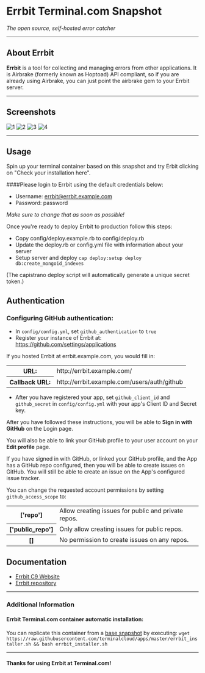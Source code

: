 # **Errbit** Terminal.com Snapshot
*The open source, self-hosted error catcher*

---

## About Errbit
**Errbit** is a tool for collecting and managing errors from other applications. It is Airbrake (formerly known as Hoptoad) API compliant, so if you are already using Airbrake, you can just point the airbrake gem to your Errbit server.

---

## Screenshots

![1](http://errbit.github.com/errbit/images/apps_thumb.png)
![2](http://errbit.github.com/errbit/images/app_errors.png)
![3](http://errbit.github.com/errbit/images/error_summary_thumb.png)
![4](http://errbit.github.com/errbit/images/error_backtrace_thumb.png)

---

## Usage
Spin up your terminal container based on this snapshot and try Erbit clicking on "Check your installation here". 


####Please login to Errbit using the default credentials below:

- Username: errbit@errbit.example.com
- Password: password

*Make sure to change that as soon as possible!*

Once you're ready to deploy Errbit to production follow this steps:
- Copy config/deploy.example.rb to config/deploy.rb
- Update the deploy.rb or config.yml file with information about your server
- Setup server and deploy `cap deploy:setup deploy db:create_mongoid_indexes`

(The capistrano deploy script will automatically generate a unique secret token.)


Authentication
--------------

### Configuring GitHub authentication:

  * In `config/config.yml`, set `github_authentication` to `true`
  * Register your instance of Errbit at: https://github.com/settings/applications

If you hosted Errbit at errbit.example.com, you would fill in:

<table>
  <tr><th>URL:</th><td>http://errbit.example.com/</td></tr>
  <tr><th>Callback URL:</th><td>http://errbit.example.com/users/auth/github</td></tr>
</table>

  * After you have registered your app, set `github_client_id` and `github_secret`
    in `config/config.yml` with your app's Client ID and Secret key.


After you have followed these instructions, you will be able to **Sign in with GitHub** on the Login page.

You will also be able to link your GitHub profile to your user account on your **Edit profile** page.

If you have signed in with GitHub, or linked your GitHub profile, and the App has a GitHub repo configured,
then you will be able to create issues on GitHub.
You will still be able to create an issue on the App's configured issue tracker.

You can change the requested account permissions by setting `github_access_scope` to:

<table>
  <tr><th>['repo'] </th><td>Allow creating issues for public and private repos.</td></tr>
  <tr><th>['public_repo'] </th><td>Only allow creating issues for public repos.</td></tr>
  <tr><th>[] </th><td>No permission to create issues on any repos.</td></tr>
</table>


## Documentation
- [Errbit C9 Website](http://errbit.github.io/errbit/)
- [Errbit repository](https://github.com/errbit/errbit)


---

### Additional Information
#### Errbit Terminal.com container automatic installation:
You can replicate this container from a [base snapshot](https://www.terminal.com/tiny/FzpHiTXG1K) by executing:
`wget https://raw.githubusercontent.com/terminalcloud/apps/master/errbit_installer.sh && bash errbit_installer.sh`
 

---

#### Thanks for using Errbit at Terminal.com!
